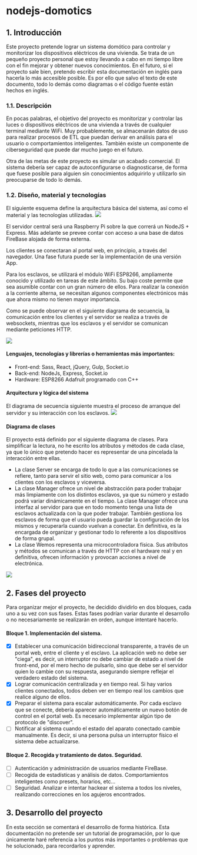 # nodejs-domotics

## 1. Introducción
Este proyecto pretende lograr un sistema domótico para controlar y monitorizar los dispositivos eléctricos de una vivienda. Se trata de un pequeño proyecto personal que estoy llevando a cabo en mi tiempo libre con el fin mejorar y obtener nuevos conocimientos. En el futuro, si el proyecto sale bien, pretendo escribir esta documentación en inglés para hacerla lo más accesible posible. Es por ello que salvo el texto de este documento, todo lo demás como diagramas o el código fuente están hechos en inglés.

### 1.1. Descripción
En pocas palabras, el objetivo del proyecto es monitorizar y controlar las luces o dispositivos eléctricos de una vivienda a través de cualquier terminal mediante WiFi. Muy probablemente, se almacenarán datos de uso para realizar procesos de ETL que puedan derivar en análisis para el usuario o comportamientos inteligentes. También existe un componente de ciberseguridad que puede dar mucho juego en el futuro.

Otra de las metas de este proyecto es simular un acabado comercial. El sistema debería ser capaz de autoconfigurarse o diagnosticarse, de forma que fuese posible para alguien sin conocimientos adquirirlo y utilizarlo sin preocuparse de todo lo demás.

### 1.2. Diseño, material y tecnologías
El siguiente esquema define la arquitectura básica del sistema, así como el material y las tecnologías utilizadas.
![](http://imgur.com/qO5Fdtbl.png)


El servidor central será una Raspberry Pi sobre la que correrá un NodeJS + Express. Más adelante se prevee contar con acceso a una base de datos FireBase alojada de forma externa.

Los clientes se conectaran al portal web, en principio, a través del navegador. Una fase futura puede ser la implementación de una versión App.

Para los esclavos, se utilizará el módulo WiFi ESP8266, ampliamente conocido y utilizado en tareas de este ámbito. Su bajo coste permite que sea asumible contar con un gran número de ellos. Para realizar la conexión a la corriente alterna, se necesitan algunos componentes electrónicos más que ahora mismo no tienen mayor importancia.

Como se puede observar en el siguiente diagrama de secuencia, la comunicación entre los clientes y el servidor se realiza a través de websockets, mientras que los esclavos y el servidor se comunican mediante peticiones HTTP.

![](http://imgur.com/4tjQiDml.png)

#### Lenguajes, tecnologías y librerías o herramientas más importantes:
- Front-end: Sass, React, jQuery, Gulp, Socket.io
- Back-end: NodeJs, Express, Socket.io
- Hardware: ESP8266 Adafruit programado con C++

#### Arquitectura y lógica del sistema
El diagrama de secuencia siguiente muestra el proceso de arranque del servidor y su interacción con los esclavos.
![](https://i.ibb.co/THZB9Tj/sequence.png)

#### Diagrama de clases
El proyecto está definido por el siguiente diagrama de clases. Para simplificar la lectura, no he escrito los atributos y métodos de cada clase, ya que lo único que pretendo hacer es representar de una pincelada la interacción entre ellas.
- La clase Server se encarga de todo lo que a las comunicaciones se refiere, tanto para servir el sitio web, como para comunicar a los clientes con los esclavos y viceversa.
- La clase Manager ofrece un nivel de abstracción para poder trabajar más limpiamente con los distintos esclavos, ya que su número y estado podrá variar dinámicamente en el tiempo. La clase Manager ofrece una interfaz al servidor para que en todo momento tenga una lista de esclavos actualizada con la que poder trabajar. También gestiona los esclavos de forma que el usuario pueda guardar la configuración de los mismos y recuperarla cuando vuelvan a conectar. En definitiva, es la encargada de organizar y gestionar todo lo referente a los dispositivos de forma grupal.
- La clase Wemos representa una microcontroladora física. Sus atributos y métodos se comunican a través de HTTP con el hardware real y en definitiva, ofrecen información y provocan acciones a nivel de electrónica.

<a href="http://i.imgur.com/2e2DAJB.png">
  <img src="http://imgur.com/2e2DAJBl.png" />
</a>

## 2. Fases del proyecto
Para organizar mejor el proyecto, he decidido dividirlo en dos bloques, cada uno a su vez con sus fases. Estas fases podrían variar durante el desarrollo o no necesariamente se realizarán en orden, aunque intentaré hacerlo.
#### Bloque 1. Implementación del sistema.
- [x] Establecer una comunicación bidireccional transparente, a través de un portal web, entre el cliente y el esclavo. La aplicación web no debe ser "ciega", es decir, un interruptor no debe cambiar de estado a nivel de front-end, por el mero hecho de pulsarlo, sino que debe ser el servidor quien lo cambie con su respuesta, asegurando siempre reflejar el verdadero estado del sistema.
- [x] Lograr comunicación centralizada y en tiempo real. Si hay varios clientes conectados, todos deben ver en tiempo real los cambios que realice alguno de ellos.
- [x] Preparar el sistema para escalar automáticamente. Por cada esclavo que se conecte, debería aparecer automáticamente un nuevo botón de control en el portal web. Es necesario implementar algún tipo de protocolo de "discover".
- [ ] Notificar al sistema cuando el estado del aparato conectado cambie manualmente. Es decir, si una persona pulsa un interruptor físico el sistema debe actualizarse.

#### Bloque 2. Recogida y tratamiento de datos. Seguridad.
- [ ] Autenticación y administración de usuarios mediante FireBase.
- [ ] Recogida de estadísticas y análisis de datos. Comportamientos inteligentes como presets, horarios, etc...
- [ ] Seguridad. Analizar e intentar hackear el sistema a todos los niveles, realizando correcciones en los agujeros encontrados.

## 3. Desarrollo del proyecto
En esta sección se comentará el desarrollo de forma histórica. Esta documentación no pretende ser un tutorial de programación, por lo que únicamente haré referencia a los puntos más importantes o problemas que he solucionado, para recordarlos y aprender.
